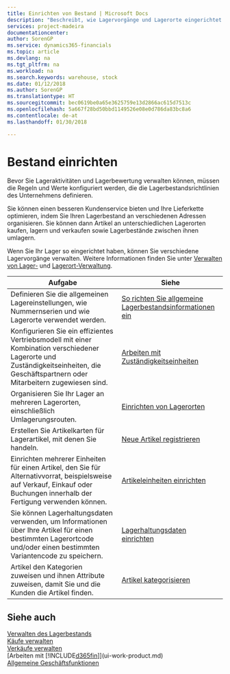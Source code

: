 ```yaml
---
title: Einrichten von Bestand | Microsoft Docs
description: "Beschreibt, wie Lagervorgänge und Lagerorte eingerichtet werden, einschließlich Umlagerungsrouten und Standorte wie Lagerorte."
services: project-madeira
documentationcenter: 
author: SorenGP
ms.service: dynamics365-financials
ms.topic: article
ms.devlang: na
ms.tgt_pltfrm: na
ms.workload: na
ms.search.keywords: warehouse, stock
ms.date: 01/12/2018
ms.author: SorenGP
ms.translationtype: HT
ms.sourcegitcommit: bec0619be0a65e3625759e13d2866ac615d7513c
ms.openlocfilehash: 5a667f28bd50bbd1149526e08e0d786da83bc8a6
ms.contentlocale: de-at
ms.lasthandoff: 01/30/2018

---
```

# <a name="setting-up-inventory"></a>Bestand einrichten
Bevor Sie Lageraktivitäten und Lagerbewertung verwalten können, müssen die Regeln und Werte konfiguriert werden, die die Lagerbestandsrichtlinien des Unternehmens definieren.

Sie können einen besseren Kundenservice bieten und Ihre Lieferkette optimieren, indem Sie Ihren Lagerbestand an verschiedenen Adressen organisieren. Sie können dann Artikel an unterschiedlichen Lagerorten kaufen, lagern und verkaufen sowie Lagerbestände zwischen ihnen umlagern.

Wenn Sie Ihr Lager so eingerichtet haben, können Sie verschiedene Lagervorgänge verwalten. Weitere Informationen finden Sie unter [Verwalten von Lager-](inventory-manage-inventory.md) und [Lagerort-Verwaltung](warehouse-manage-warehouse.md).

| Aufgabe | Siehe |
| --- | --- |
| Definieren Sie die allgemeinen Lagereinstellungen, wie Nummernserien und wie Lagerorte verwendet werden. |[So richten Sie allgemeine Lagerbestandsinformationen ein](inventory-how-setup-general.md) |
|Konfigurieren Sie ein effizientes Vertriebsmodell mit einer Kombination verschiedener Lagerorte und Zuständigkeitseinheiten, die Geschäftspartnern oder Mitarbeitern zugewiesen sind.|[Arbeiten mit Zuständigkeitseinheiten](inventory-responsibility-centers.md)|
| Organisieren Sie Ihr Lager an mehreren Lagerorten, einschließlich Umlagerungsrouten. |[Einrichten von Lagerorten](inventory-how-register-new-items.md) |
| Erstellen Sie Artikelkarten für Lagerartikel, mit denen Sie handeln. |[Neue Artikel registrieren](inventory-how-register-new-items.md) |
|Einrichten mehrerer Einheiten für einen Artikel, den Sie für Alternativvorrat, beispielsweise auf Verkauf, Einkauf oder Buchungen innerhalb der Fertigung verwenden können.|[Artikeleinheiten einrichten](inventory-how-setup-units-of-measure.md)|
|Sie können Lagerhaltungsdaten verwenden, um Informationen über Ihre Artikel für einen bestimmten Lagerortcode und/oder einen bestimmten Variantencode zu speichern.|[Lagerhaltungsdaten einrichten](inventory-how-to-set-up-stockkeeping-units.md)|
| Artikel den Kategorien zuweisen und ihnen Attribute zuweisen, damit Sie und die Kunden die Artikel finden. |[Artikel kategorisieren](inventory-how-categorize-items.md) |

## <a name="see-also"></a>Siehe auch
[Verwalten des Lagerbestands](inventory-manage-inventory.md)  
[Käufe verwalten](purchasing-manage-purchasing.md)  
[Verkäufe verwalten](sales-manage-sales.md)    
[Arbeiten mit [!INCLUDE[d365fin](includes/d365fin_md.md)]](ui-work-product.md)  
[Allgemeine Geschäftsfunktionen](ui-across-business-areas.md)

